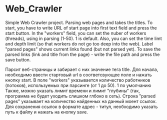 # Web_Crawler

Simple Web Crawler project.
Parsing web pages and takes the titles.
To start, you have to write URL of start page into first text field and press the start button.
In the "workers" field, you can set the nuber of workers (threads), using in parsing (1-50). 1 is default.
Also, you can set the time limt and depth limit (so that workers do not go too deep into the web).
Label "parsed pages" shows current links found (but not parsed yet). 
To save the parsed links (link and title from the page) - write the file path and press the save button.

Парсит веб-страницы и забирает с них значение тега title. 
Для начала, необходимо ввести стартовый url в соответсвующее поле и нажать кнопку start.
В поле "workers" указывается количество работников (потоков), используемых при парсинге (от 1 до 50). 1 по умолчанию
Также, можно указать лимит времени и лимит "глубины" (так, программа не будет уходить слишком глбоко в сеть).
Строка "parsed pages" указывает на количество найденных на данный моент ссылок. 
Для сохранения ссылок в формате адрес - титул, необходимо указать путь к файлу и нажать на кнопку save. 
